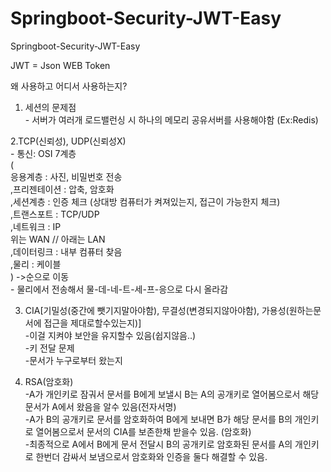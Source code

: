 # Springboot-Security-JWT-Easy
Springboot-Security-JWT-Easy

JWT = Json WEB Token

왜 사용하고 어디서 사용하는지?


1. 세션의 문제점
<br/>- 서버가 여러개 로드밸런싱 시 하나의 메모리 공유서버를 사용해야함 (Ex:Redis)

2.TCP(신뢰성), UDP(신뢰성X)
<br/>- 통신: OSI 7계층 
<br/>(
<br/>응용계층 : 사진, 비밀번호 전송
<br/>,프리젠테이션 : 압축, 암호화
<br/>,세션계층 : 인증 체크 (상대방 컴퓨터가 켜져있는지, 접근이 가능한지 체크)
<br/>,트랜스포트 : TCP/UDP 
<br/>,네트워크 : IP
<br/>위는 WAN // 아래는 LAN
<br/>,데이터링크 : 내부 컴퓨터 찾음
<br/>,물리 : 케이블
<br/>) ->순으로 이동
<br/>- 물리에서 전송해서 물-데-네-트-세-프-응으로 다시 올라감

3. CIA[기밀성(중간에 뺏기지말아야함), 무결성(변경되지않아야함), 가용성(원하는문서에 접근을 제대로할수있는지)]
<br/>-이걸 지켜야 보안을 유지할수 있음(쉽지않음..)
<br/>-키 전달 문제
<br/>-문서가 누구로부터 왔는지

4. RSA(암호화)
<br/>-A가 개인키로 잠궈서 문서를 B에게 보낼시 B는 A의 공개키로 열어봄으로서 해당문서가 A에서 왔음을 알수 있음(전자서명)
<br/>-A가 B의 공개키로 문서를 암호화하여 B에게 보내면 B가 해당 문서를 B의 개인키로 열어봄으로서 문서의 CIA를 보존한채 받을수 있음. (암호화)
<br/>-최종적으로 A에서 B에게 문서 전달시 B의 공개키로 암호화된 문서를 A의 개인키로 한번더 감싸서 보냄으로서 암호화와 인증을 둘다 해결할 수 있음.
